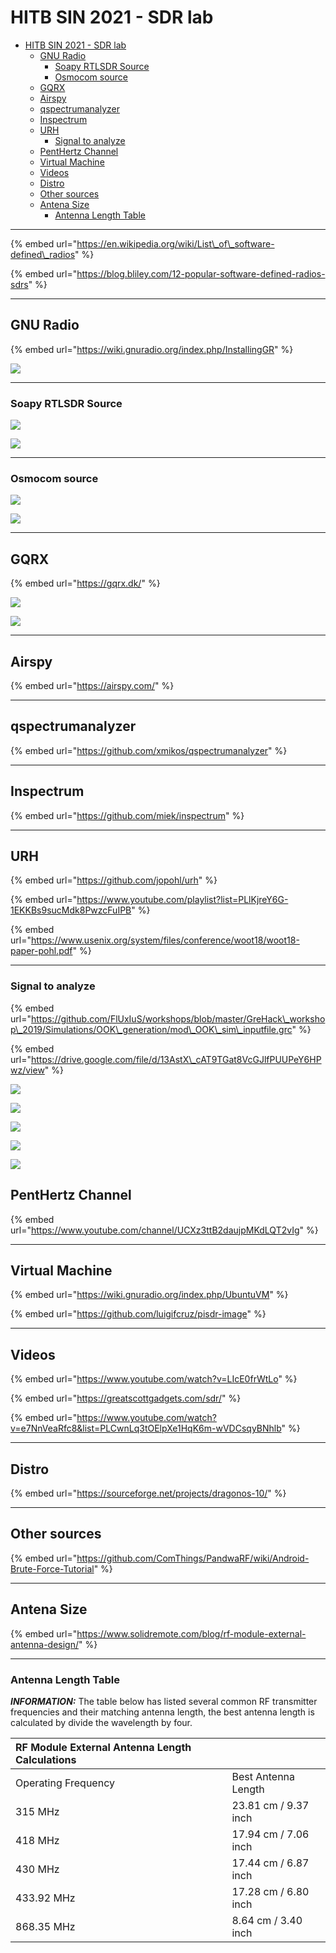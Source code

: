 # HITB SIN 2021 - SDR lab

- [HITB SIN 2021 - SDR lab](#hitb-sin-2021---sdr-lab)
  - [GNU Radio](#gnu-radio)
    - [Soapy RTLSDR Source](#soapy-rtlsdr-source)
    - [Osmocom source](#osmocom-source)
  - [GQRX](#gqrx)
  - [Airspy](#airspy)
  - [qspectrumanalyzer](#qspectrumanalyzer)
  - [Inspectrum](#inspectrum)
  - [URH](#urh)
    - [Signal to analyze](#signal-to-analyze)
  - [PentHertz Channel](#penthertz-channel)
  - [Virtual Machine](#virtual-machine)
  - [Videos](#videos)
  - [Distro](#distro)
  - [Other sources](#other-sources)
  - [Antena Size](#antena-size)
    - [Antenna Length Table](#antenna-length-table)

---

{% embed url="https://en.wikipedia.org/wiki/List\_of\_software-defined\_radios" %}

{% embed url="https://blog.bliley.com/12-popular-software-defined-radios-sdrs" %}

---

## GNU Radio

{% embed url="https://wiki.gnuradio.org/index.php/InstallingGR" %}

![](images/hitb-sin-2021-sdr-lab_12.png)

---

### Soapy RTLSDR Source

![](images/hitb-sin-2021-sdr-lab_15.png)

![](images/hitb-sin-2021-sdr-lab_13.png)

---

### Osmocom source

![](images/hitb-sin-2021-sdr-lab_05.png)

![](images/hitb-sin-2021-sdr-lab_07.png)

---

## GQRX

{% embed url="https://gqrx.dk/" %}

![](images/hitb-sin-2021-sdr-lab_10.png)

![](images/hitb-sin-2021-sdr-lab_16.png)

---

## Airspy

{% embed url="https://airspy.com/" %}

---

## qspectrumanalyzer

{% embed url="https://github.com/xmikos/qspectrumanalyzer" %}

---

## Inspectrum

{% embed url="https://github.com/miek/inspectrum" %}

---

## URH

{% embed url="https://github.com/jopohl/urh" %}

{% embed url="https://www.youtube.com/playlist?list=PLlKjreY6G-1EKKBs9sucMdk8PwzcFuIPB" %}

{% embed url="https://www.usenix.org/system/files/conference/woot18/woot18-paper-pohl.pdf" %}

---

### Signal to analyze

{% embed url="https://github.com/FlUxIuS/workshops/blob/master/GreHack\_workshop\_2019/Simulations/OOK\_generation/mod\_OOK\_sim\_inputfile.grc" %}

{% embed url="https://drive.google.com/file/d/13AstX\_cAT9TGat8VcGJlfPUUPeY6HPwz/view" %}

![](images/hitb-sin-2021-sdr-lab_06.png)

![](images/hitb-sin-2021-sdr-lab_14.png)

![](images/hitb-sin-2021-sdr-lab_11.png)

![](images/hitb-sin-2021-sdr-lab_17.png)

![](images/hitb-sin-2021-sdr-lab_08.png)

## PentHertz Channel

{% embed url="https://www.youtube.com/channel/UCXz3ttB2daujpMKdLQT2vIg" %}

---

## Virtual Machine

{% embed url="https://wiki.gnuradio.org/index.php/UbuntuVM" %}

{% embed url="https://github.com/luigifcruz/pisdr-image" %}

---

## Videos

{% embed url="https://www.youtube.com/watch?v=LIcE0frWtLo" %}

{% embed url="https://greatscottgadgets.com/sdr/" %}

{% embed url="https://www.youtube.com/watch?v=e7NnVeaRfc8&list=PLCwnLq3tOElpXe1HqK6m-wVDCsqyBNhlb" %}

---

## Distro

{% embed url="https://sourceforge.net/projects/dragonos-10/" %}

---

## Other sources

{% embed url="https://github.com/ComThings/PandwaRF/wiki/Android-Brute-Force-Tutorial" %}

---

## Antena Size

{% embed url="https://www.solidremote.com/blog/rf-module-external-antenna-design/" %}

---

### Antenna Length Table

_**INFORMATION:**_ The table below has listed several common RF transmitter frequencies and their matching antenna length, the best antenna length is calculated by divide the wavelength by four.

| RF Module External Antenna Length Calculations |  |
| :--- | :--- |
| Operating Frequency | Best Antenna Length |
| 315 MHz | 23.81 cm / 9.37 inch |
| 418 MHz | 17.94 cm / 7.06 inch |
| 430 MHz | 17.44 cm / 6.87 inch |
| 433.92 MHz | 17.28 cm / 6.80 inch |
| 868.35 MHz | 8.64 cm / 3.40 inch |
